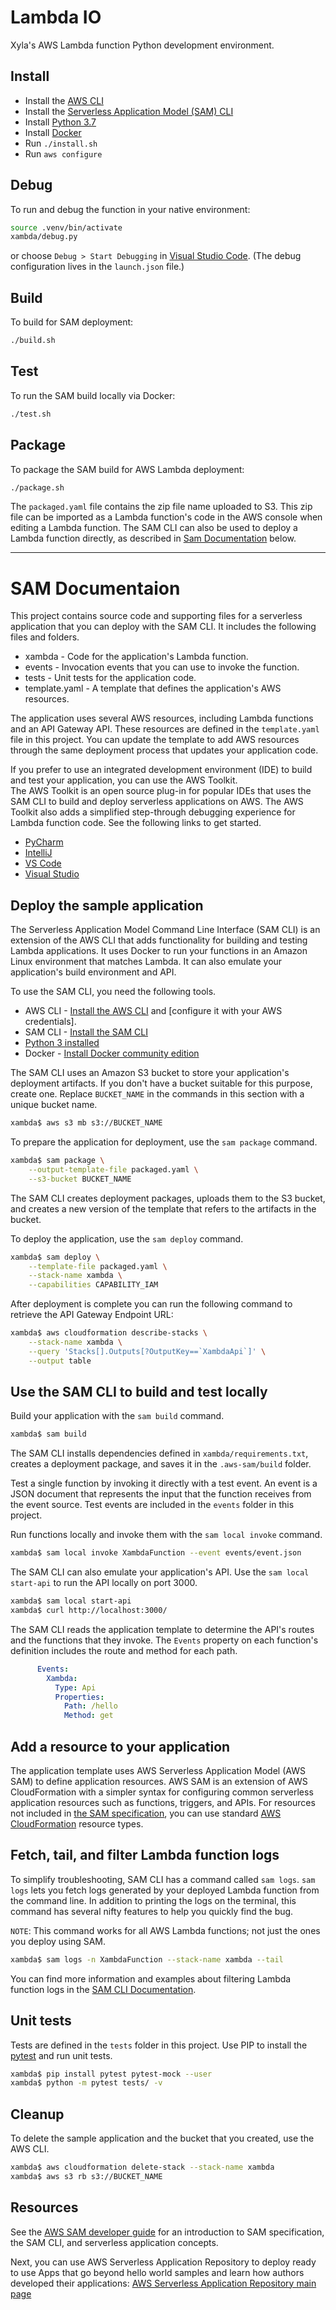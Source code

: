 # Lambda IO

Xyla's AWS Lambda function Python development environment.

## Install

- Install the [AWS CLI](https://docs.aws.amazon.com/cli/latest/userguide/cli-chap-install.html)
- Install the [Serverless Application Model (SAM) CLI](https://docs.aws.amazon.com/serverless-application-model/latest/developerguide/serverless-sam-cli-install.html)
- Install [Python 3.7](https://www.python.org)
- Install [Docker](https://docs.docker.com/)
- Run `./install.sh`
- Run `aws configure`

## Debug

To run and debug the function in your native environment:

```bash
source .venv/bin/activate
xambda/debug.py
```

or choose `Debug > Start Debugging` in [Visual Studio Code](https://code.visualstudio.com/). (The debug configuration lives in the `launch.json` file.)

## Build

To build for SAM deployment:

```bash
./build.sh
```

## Test

To run the SAM build locally via Docker:

```bash
./test.sh
```

## Package

To package the SAM build for AWS Lambda deployment:

```bash
./package.sh
```

The `packaged.yaml` file contains the zip file name uploaded to S3. This zip file can be imported as a Lambda function's code in the AWS console when editing a Lambda function. The SAM CLI can also be used to deploy a Lambda function directly, as described in [Sam Documentation](#deploy-the-sample-application) below.

---

# SAM Documentaion

This project contains source code and supporting files for a serverless application that you can deploy with the SAM CLI. It includes the following files and folders.

- xambda - Code for the application's Lambda function.
- events - Invocation events that you can use to invoke the function.
- tests - Unit tests for the application code. 
- template.yaml - A template that defines the application's AWS resources.

The application uses several AWS resources, including Lambda functions and an API Gateway API. These resources are defined in the `template.yaml` file in this project. You can update the template to add AWS resources through the same deployment process that updates your application code.

If you prefer to use an integrated development environment (IDE) to build and test your application, you can use the AWS Toolkit.  
The AWS Toolkit is an open source plug-in for popular IDEs that uses the SAM CLI to build and deploy serverless applications on AWS. The AWS Toolkit also adds a simplified step-through debugging experience for Lambda function code. See the following links to get started.

* [PyCharm](https://docs.aws.amazon.com/toolkit-for-jetbrains/latest/userguide/welcome.html)
* [IntelliJ](https://docs.aws.amazon.com/toolkit-for-jetbrains/latest/userguide/welcome.html)
* [VS Code](https://docs.aws.amazon.com/toolkit-for-vscode/latest/userguide/welcome.html)
* [Visual Studio](https://docs.aws.amazon.com/toolkit-for-visual-studio/latest/user-guide/welcome.html)

## Deploy the sample application

The Serverless Application Model Command Line Interface (SAM CLI) is an extension of the AWS CLI that adds functionality for building and testing Lambda applications. It uses Docker to run your functions in an Amazon Linux environment that matches Lambda. It can also emulate your application's build environment and API.

To use the SAM CLI, you need the following tools.

* AWS CLI - [Install the AWS CLI](https://docs.aws.amazon.com/cli/latest/userguide/cli-chap-install.html) and [configure it with your AWS credentials].
* SAM CLI - [Install the SAM CLI](https://docs.aws.amazon.com/serverless-application-model/latest/developerguide/serverless-sam-cli-install.html)
* [Python 3 installed](https://www.python.org/downloads/)
* Docker - [Install Docker community edition](https://hub.docker.com/search/?type=edition&offering=community)

The SAM CLI uses an Amazon S3 bucket to store your application's deployment artifacts. If you don't have a bucket suitable for this purpose, create one. Replace `BUCKET_NAME` in the commands in this section with a unique bucket name.

```bash
xambda$ aws s3 mb s3://BUCKET_NAME
```

To prepare the application for deployment, use the `sam package` command.

```bash
xambda$ sam package \
    --output-template-file packaged.yaml \
    --s3-bucket BUCKET_NAME
```

The SAM CLI creates deployment packages, uploads them to the S3 bucket, and creates a new version of the template that refers to the artifacts in the bucket. 

To deploy the application, use the `sam deploy` command.

```bash
xambda$ sam deploy \
    --template-file packaged.yaml \
    --stack-name xambda \
    --capabilities CAPABILITY_IAM
```

After deployment is complete you can run the following command to retrieve the API Gateway Endpoint URL:

```bash
xambda$ aws cloudformation describe-stacks \
    --stack-name xambda \
    --query 'Stacks[].Outputs[?OutputKey==`XambdaApi`]' \
    --output table
``` 

## Use the SAM CLI to build and test locally

Build your application with the `sam build` command.

```bash
xambda$ sam build
```

The SAM CLI installs dependencies defined in `xambda/requirements.txt`, creates a deployment package, and saves it in the `.aws-sam/build` folder.

Test a single function by invoking it directly with a test event. An event is a JSON document that represents the input that the function receives from the event source. Test events are included in the `events` folder in this project.

Run functions locally and invoke them with the `sam local invoke` command.

```bash
xambda$ sam local invoke XambdaFunction --event events/event.json
```

The SAM CLI can also emulate your application's API. Use the `sam local start-api` to run the API locally on port 3000.

```bash
xambda$ sam local start-api
xambda$ curl http://localhost:3000/
```

The SAM CLI reads the application template to determine the API's routes and the functions that they invoke. The `Events` property on each function's definition includes the route and method for each path.

```yaml
      Events:
        Xambda:
          Type: Api
          Properties:
            Path: /hello
            Method: get
```

## Add a resource to your application
The application template uses AWS Serverless Application Model (AWS SAM) to define application resources. AWS SAM is an extension of AWS CloudFormation with a simpler syntax for configuring common serverless application resources such as functions, triggers, and APIs. For resources not included in [the SAM specification](https://github.com/awslabs/serverless-application-model/blob/master/versions/2016-10-31.md), you can use standard [AWS CloudFormation](https://docs.aws.amazon.com/AWSCloudFormation/latest/UserGuide/aws-template-resource-type-ref.html) resource types.

## Fetch, tail, and filter Lambda function logs

To simplify troubleshooting, SAM CLI has a command called `sam logs`. `sam logs` lets you fetch logs generated by your deployed Lambda function from the command line. In addition to printing the logs on the terminal, this command has several nifty features to help you quickly find the bug.

`NOTE`: This command works for all AWS Lambda functions; not just the ones you deploy using SAM.

```bash
xambda$ sam logs -n XambdaFunction --stack-name xambda --tail
```

You can find more information and examples about filtering Lambda function logs in the [SAM CLI Documentation](https://docs.aws.amazon.com/serverless-application-model/latest/developerguide/serverless-sam-cli-logging.html).

## Unit tests

Tests are defined in the `tests` folder in this project. Use PIP to install the [pytest](https://docs.pytest.org/en/latest/) and run unit tests.

```bash
xambda$ pip install pytest pytest-mock --user
xambda$ python -m pytest tests/ -v
```

## Cleanup

To delete the sample application and the bucket that you created, use the AWS CLI.

```bash
xambda$ aws cloudformation delete-stack --stack-name xambda
xambda$ aws s3 rb s3://BUCKET_NAME
```

## Resources

See the [AWS SAM developer guide](https://docs.aws.amazon.com/serverless-application-model/latest/developerguide/what-is-sam.html) for an introduction to SAM specification, the SAM CLI, and serverless application concepts.

Next, you can use AWS Serverless Application Repository to deploy ready to use Apps that go beyond hello world samples and learn how authors developed their applications: [AWS Serverless Application Repository main page](https://aws.amazon.com/serverless/serverlessrepo/)
